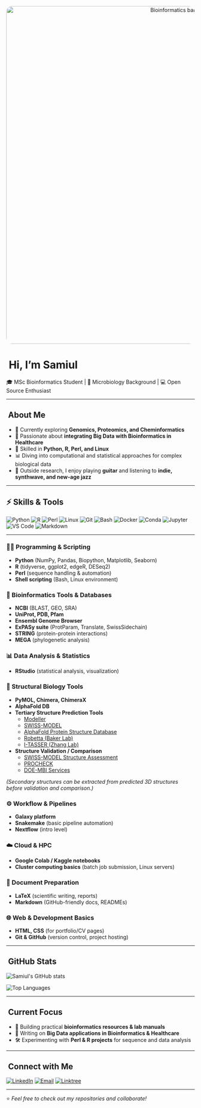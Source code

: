 <p align="center">
  <img
    src="https://raw.githubusercontent.com/samiowl/SamiOwl/refs/heads/main/1375523.png"
    alt="Bioinformatics banner"
    style="max-width:100%; width:900px; border-radius:16px;"
  />
</p>

# ​ Hi, I’m Samiul

🎓 MSc Bioinformatics Student | 🔬 Microbiology Background | 💻 Open Source Enthusiast

---

## ​ About Me  
- 🌱 Currently exploring **Genomics, Proteomics, and Cheminformatics**  
- 🧬 Passionate about **integrating Big Data with Bioinformatics in Healthcare**  
- 🔧 Skilled in **Python, R, Perl, and Linux**  
- 📊 Diving into computational and statistical approaches for complex biological data  
- 🎸 Outside research, I enjoy playing **guitar** and listening to **indie, synthwave, and new-age jazz**  

---

## ⚡ Skills & Tools  

![Python](https://img.shields.io/badge/-Python-blue?logo=python&logoColor=white) 
![R](https://img.shields.io/badge/-R-blue?logo=r&logoColor=white) 
![Perl](https://img.shields.io/badge/-Perl-lightgrey?logo=perl&logoColor=white) 
![Linux](https://img.shields.io/badge/-Linux-black?logo=linux&logoColor=white) 
![Git](https://img.shields.io/badge/-Git-orange?logo=git&logoColor=white) 
![Bash](https://img.shields.io/badge/-Bash-grey?logo=gnubash&logoColor=white) 
![Docker](https://img.shields.io/badge/-Docker-blue?logo=docker&logoColor=white) 
![Conda](https://img.shields.io/badge/-Conda-green?logo=anaconda&logoColor=white) 
![Jupyter](https://img.shields.io/badge/-Jupyter-orange?logo=jupyter&logoColor=white) 
![VS Code](https://img.shields.io/badge/-VS%20Code-blue?logo=visualstudiocode&logoColor=white) 
![Markdown](https://img.shields.io/badge/-Markdown-black?logo=markdown&logoColor=white)  

---

### 🧑‍💻 Programming & Scripting
- **Python** (NumPy, Pandas, Biopython, Matplotlib, Seaborn)  
- **R** (tidyverse, ggplot2, edgeR, DESeq2)  
- **Perl** (sequence handling & automation)  
- **Shell scripting** (Bash, Linux environment)  

### 🧬 Bioinformatics Tools & Databases
- **NCBI** (BLAST, GEO, SRA)  
- **UniProt, PDB, Pfam**  
- **Ensembl Genome Browser**  
- **ExPASy suite** (ProtParam, Translate, SwissSidechain)  
- **STRING** (protein-protein interactions)  
- **MEGA** (phylogenetic analysis)  

### 📊 Data Analysis & Statistics
- **RStudio** (statistical analysis, visualization)  

### 🧩 Structural Biology Tools
- **PyMOL, Chimera, ChimeraX**  
- **AlphaFold DB**  
- **Tertiary Structure Prediction Tools**  
  - [Modeller](https://www.salilab.org/modeller/)  
  - [SWISS-MODEL](https://swissmodel.expasy.org/)  
  - [AlphaFold Protein Structure Database](https://alphafoldserver.com/)  
  - [Robetta (Baker Lab)](https://robetta.bakerlab.org)  
  - [I-TASSER (Zhang Lab)](https://zhanggroup.org/)  
- **Structure Validation / Comparison**  
  - [SWISS-MODEL Structure Assessment](https://swissmodel.expasy.org/assess)  
  - [PROCHECK](https://www.ebi.ac.uk/thornton-srv/software/PROCHECK/download.html)  
  - [DOE-MBI Services](https://www.doe-mbi.ucla.edu/services)  

*(Secondary structures can be extracted from predicted 3D structures before validation and comparison.)*  

### ⚙️ Workflow & Pipelines
- **Galaxy platform**  
- **Snakemake** (basic pipeline automation)  
- **Nextflow** (intro level)  

### ☁️ Cloud & HPC
- **Google Colab / Kaggle notebooks**  
- **Cluster computing basics** (batch job submission, Linux servers)  

### 📑 Document Preparation
- **LaTeX** (scientific writing, reports)  
- **Markdown** (GitHub-friendly docs, READMEs)  

### 🌐 Web & Development Basics
- **HTML, CSS** (for portfolio/CV pages)  
- **Git & GitHub** (version control, project hosting)    

---

## ​ GitHub Stats  
![Samiul's GitHub stats](https://github-readme-stats.vercel.app/api?username=samiowl&show_icons=true&theme=tokyonight)  

![Top Languages](https://github-readme-stats.vercel.app/api/top-langs/?username=samiowl&layout=compact&theme=tokyonight)  

---

## ​ Current Focus  
- 🧬 Building practical **bioinformatics resources & lab manuals**  
- 📘 Writing on **Big Data applications in Bioinformatics & Healthcare**  
- 🛠️ Experimenting with **Perl & R projects** for sequence and data analysis  

---

## ​ Connect with Me  
[![LinkedIn](https://img.shields.io/badge/LinkedIn-blue?logo=linkedin)](https://www.linkedin.com/in/samiul-haque-30582430b/)  [![Email](https://img.shields.io/badge/Email-grey?logo=gmail)](mailto:haquesamiul80@gmail.com) [![Linktree](https://img.shields.io/badge/Linktree-39E09B?logo=linktree&logoColor=white)](https://linktr.ee/averagecloudenjoyer)  

---
⭐ *Feel free to check out my repositories and collaborate!*  

